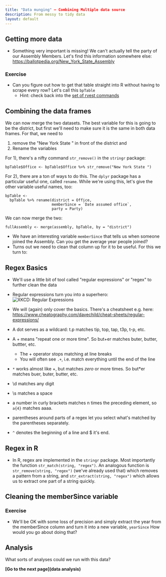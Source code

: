 ```yaml
---
title: "Data munging" – Combining Multiple data source
description: From messy to tidy data
layout: default
---
```


## Getting more data
* Something very important is missing! We can't actually tell the party of our Assembly Members. Let's find this information somewhere else: https://ballotpedia.org/New_York_State_Assembly

### Exercise
* Can you figure out how to get that table straight into R without having to scrape every row? Let's call this `bpTable`
  * Hint: check back into the [set of rvest commands](first-steps-r)

## Combining the data frames

We can now merge the two datasets. The best variable for this is going to be the district, but first we'll need to make sure it is the same in both data frames. For that, we need to
1. remove the "New York State " in front of the district and
2. Rename the variables

For 1), there's a nifty command `str_remove()` in the `stringr` package:
```
bpTable$Office <- bpTable$Office %>% str_remove("New York State ")
```

For 2), there are a ton of ways to do this. The `dplyr` package has a particular useful one, called `rename`. While we're using this, let's give the other variable useful names, too:
```
bpTable <-
  bpTable %>% rename(district = Office,
                     memberSince = `Date assumed office`,
                     party = Party)
```

We can now merge the two:
```
fullAssembly <- merge(assembly, bpTable, by = "district")
```

* We have an interesting variable `memberSince` that tells us when someone joined the Assembly. Can you get the average year people joined?
* Turns out we need to clean that column up for it to be useful. For this we turn to:

## Regex Basics
* We'll use a little bit of  tool called "regular expressions" or "regex" to further clean the data
* Regular expressions turn you into a superhero:
![XKCD: Regular Expressions](https://imgs.xkcd.com/comics/regular_expressions.png)
* We will (again) only cover the basics. There's a cheatsheet e.g. here: https://www.cheatography.com/davechild/cheat-sheets/regular-expressions/

* A dot serves as a wildcard: t.p matches tip, top, tap, t3p, t-p, etc.
* A + means "repeat one or more time". So but+er matches buter, butter, buttter, etc.
  * The + operator stops matching at line breaks
  * You will often see `.+`, i.e. match everything until the end of the line
* `*` works almost like +, but matches *zero* or more times. So but*er matches buer, buter, butter, etc.
* \\d matches any digit
* \\s matches a space
* a number in curly brackets matches n times the preceding element, so `a{4}` matches aaaa.
* parentheses around parts of a regex let you select what's matched by the parentheses separately.
* `^` denotes the beginning of a line and $ it's end.

## Regex in R
* In R, regex are implemented in the `stringr` package. Most importantly the function `str_match(string, "regex")`. An analogous function is `str_remove(string, "regex")` (we've already used that) which removes a pattern from a string, and `str_extract(string, "regex")` which allows us to extract one part of a string quickly.

## Cleaning the memberSince variable
### Exercise
* We'll be OK with some loss of precision and simply extract the year from the memberSince column and turn it into a new variable, `yearSince`
How would you go about doing that?




## Analysis

What sorts of analyses could we run with this data?

**[Go to the next page](data analysis)**
